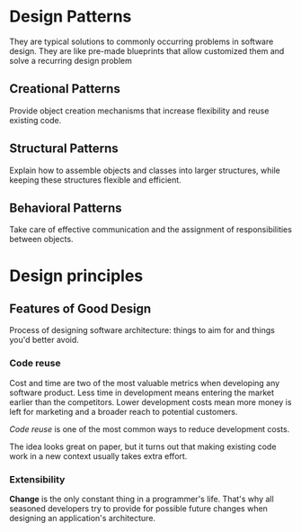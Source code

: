 # Design Patterns

They are typical solutions to commonly occurring problems in software design. They are like pre-made blueprints that allow customized them and solve a recurring design problem

## Creational Patterns

Provide object creation mechanisms that increase flexibility and reuse existing code.

## Structural Patterns

Explain how to assemble objects and classes into larger structures, while keeping these structures flexible and efficient.

## Behavioral Patterns

Take care of effective communication and the assignment of responsibilities between objects.

# Design principles

## Features of Good Design

Process of designing software architecture: things to aim for and things you'd better avoid.

### Code reuse

Cost and time are two of the most valuable metrics when developing any software product. Less time in development means entering the market earlier than the competitors. Lower development costs mean more money is left for marketing and a broader reach to potential customers.

*Code reuse* is one of the most common ways to reduce development costs.

The idea looks great on paper, but it turns out that making existing code work in a new context usually takes extra effort. 

### Extensibility

**Change** is the only constant thing in a programmer's life. That's why all seasoned developers try to provide for possible future changes when designing an application's architecture.
